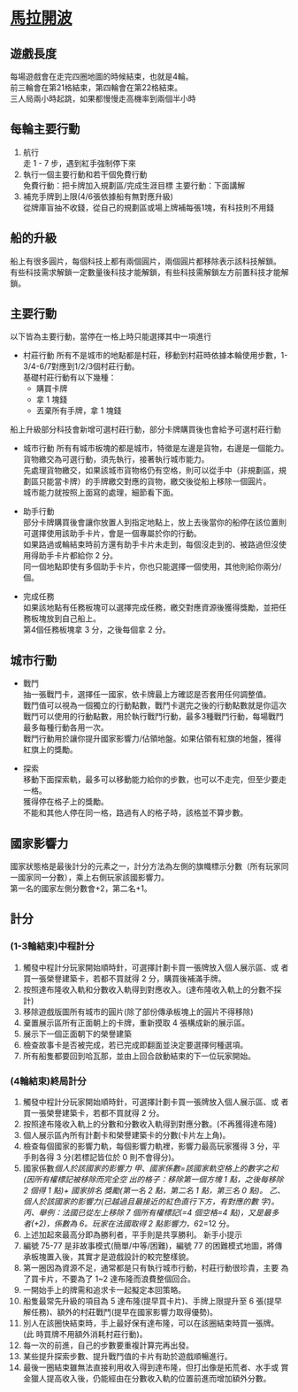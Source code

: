 
# [馬拉開波](https://boardgamearena.com/gamepanel?game=maracaibo)

## 遊戲長度
每場遊戲會在走完四圈地圖的時候結束，也就是4輪。  
前三輪會在第21格結束，第四輪會在第22格結束。  
三人局兩小時起跳，如果都慢慢走高機率到兩個半小時  

## 每輪主要行動
1. 航行  
走 1 - 7 步，遇到紅手強制停下來
2. 執行一個主要行動和若干個免費行動  
免費行動：把卡牌加入規劃區/完成生涯目標
主要行動：下面講解
3. 補充手牌到上限(4/6張依據船有無對應升級)  
從牌庫盲抽不收錢，從自己的規劃區或場上牌補每張1塊，有科技則不用錢

## 船的升級
船上有很多圓片，每個科技上都有兩個圓片，兩個圓片都移除表示該科技解鎖。  
有些科技需求解鎖一定數量後科技才能解鎖，有些科技需解鎖左方前置科技才能解鎖。  

## 主要行動
以下皆為主要行動，當停在一格上時只能選擇其中一項進行
- 村莊行動
所有不是城市的地點都是村莊，移動到村莊時依據本輪使用步數，1-3/4-6/7對應到1/2/3個村莊行動。  
基礎村莊行動有以下幾種：  
    - 購買卡牌  
    - 拿 1 塊錢 
    - 丟棄所有手牌，拿 1 塊錢  
  
船上升級部分科技會新增可選村莊行動，部分卡牌購買後也會給予可選村莊行動
  
- 城市行動 
所有有城市板塊的都是城市，特徵是左邊是貨物，右邊是一個能力。  
貨物繳交為可選行動，須先執行，接著執行城市能力。  
先處理貨物繳交，如果該城市貨物格仍有空格，則可以從手中（非規劃區，規劃區只能當卡牌）的手牌繳交對應的貨物，繳交後從船上移除一個圓片。  
城市能力就按照上面寫的處理，細節看下面。  
  
- 助手行動  
部分卡牌購買後會讓你放置人到指定地點上，放上去後當你的船停在該位置則可選擇使用該助手卡片，會是一個專屬於你的行動。  
如果路過或輪結束時前方還有助手卡片未走到，每個沒走到的、被路過但沒使用得助手卡片都給你 2 分。  
同一個地點即使有多個助手卡片，你也只能選擇一個使用，其他則給你兩分/個。  

- 完成任務  
如果該地點有任務板塊可以選擇完成任務，繳交對應資源後獲得獎勵，並把任務板塊放到自己船上。  
第4個任務板塊拿 3 分，之後每個拿 2 分。

## 城市行動
- 戰鬥  
抽一張戰鬥卡，選擇任一國家，依卡牌最上方確認是否套用任何調整值。  
戰鬥值可以視為一個獨立的行動點數，戰鬥卡選完之後的行動點數就是你這次戰鬥可以使用的行動點數，用於執行戰鬥行動，最多3種戰鬥行動，每場戰鬥最多每種行動各用一次。  
戰鬥行動用於讓你提升國家影響力/佔領地盤。如果佔領有紅旗的地盤，獲得紅旗上的獎勵。  
  
- 探索  
移動下面探索軌，最多可以移動能力給你的步數，也可以不走完，但至少要走一格。  
獲得停在格子上的獎勵。  
不能和其他人停在同一格，路過有人的格子時，該格並不算步數。

## 國家影響力
國家狀態格是最後計分的元素之一，計分方法為左側的旗幟標示分數（所有玩家同一國家同一分數），乘上右側玩家該國影響力。  
第一名的國家左側分數會+2，第二名+1。  

## 計分
### (1-3輪結束)中程計分
1. 觸發中程計分玩家開始順時針，可選擇計劃卡買一張牌放入個人展示區、或
者買一張榮譽建築卡，若都不買就得 2 分，購買後補滿手牌。
2. 按照達布隆收入軌和分數收入軌得到對應收入。(達布隆收入軌上的分數不採
計)
3. 移除遊戲版圖所有城市的圓片(除了部份傳承板塊上的圓片不得移除)
4. 棄置展示區所有正面朝上的卡牌，重新摸取 4 張構成新的展示區。
5. 展示下一個正面朝下的榮譽建築
6. 檢查故事卡是否被完成，若已完成即翻面並決定要選擇何種選項。
7. 所有船隻都要回到哈瓦那，並由上回合啟動結束的下一位玩家開始。
### (4輪結束)終局計分
1. 觸發中程計分玩家開始順時針，可選擇計劃卡買一張牌放入個人展示區、或
者買一張榮譽建築卡，若都不買就得 2 分。
2. 按照達布隆收入軌上的分數和分數收入軌得到對應分數。(不再獲得達布隆)
3. 個人展示區內所有計劃卡和榮譽建築卡的分數(卡片左上角)。
4. 檢查每個國家的影響力軌，每個影響力軌裡，影響力最高玩家獲得 3 分，平
手則各得 3 分(若標記皆位於 0 則不會得分)。
5. 國家係數*個人於該國家的影響力
甲、國家係數=該國家軌空格上的數字之和(因所有權標記被移除而完全空
出的格子：移除第一個方塊 1 點，之後每移除 2 個得 1 點)+ 國家排名
獎勵(第一名 2 點，第二名 1 點，第三名 0 點)。
乙、個人於該國家的影響力(已越過且最接近的紅色直行下方，有對應的數
字)。
丙、舉例：法國已從左上移除 7 個所有權標記(=4 個空格=4 點)，又是最多
者(+2)，係數為 6。玩家在法國取得 2 點影響力，6*2=12 分。
6. 上述加起來最高分即為勝利者，平手則是共享勝利。
新手小提示
1. 編號 75-77 是非故事模式(簡單/中等/困難)，編號 77 的困難模式地圖，將傳
承板塊置入後，其實才是遊戲設計的較完整樣貌。
2. 第一圈因為資源不足，通常都是只有執行城市行動，村莊行動很珍貴，主要
為了買卡片，不要為了 1~2 達布隆而浪費整個回合。
3. 一開始手上的牌需和追求卡一起擬定本回策略。
4. 船隻最常先升級的項目為 5 達布隆(提早買卡片)、手牌上限提升至 6 張(提早
解任務)、額外的村莊戰鬥(提早在國家影響力取得優勢)。
5. 別人在該圈快結束時，手上最好保有達布隆，可以在該圈結束時買一張牌。(此
時買牌不用額外消耗村莊行動)。
6. 每一次的前進，自己的步數要重複計算完再出發。
7. 某些提升探索步數、提升戰鬥值的卡片有助於遊戲順暢進行。
8. 最後一圈結束雖無法直接利用收入得到達布隆，但打出像是拓荒者、水手或
賞金獵人提高收入後，仍能經由在分數收入軌的位置前進而增加額外分數。